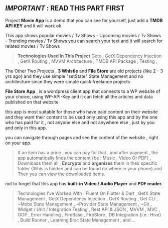 

## *IMPORTANT* : READ THIS PART FIRST

Project **Movie App** is a demo that you can see for yourself, just add a **TMDB API KEY** and it will work ok

This app shows popular movies / Tv Shows - Upcoming movies / Tv Shows - Trending movies / Tv Shows 
you can search your text and it will search for related movies / Tv Shows 


> **Technologies Used In This Project**
Getx ,
GetX Dependency Injection ,
GetX Routing ,
MVVM Architecture ,
TMDB API Package ,
Testing ,

The Other Two Projects , **3 Whistle** and **File Store** are old projects {like 2 - 3 yrs ago} and they use simple "setState" State Management and no architecture since they were simple quick freelance projects

**File Store App** , is a wordpress client app that connects to a WP website of your choice,  using WP-API-Key and it can fetch all the articles and data published on that website

this app is most suitable for those who have paid content on their website and they want their content to be used only using this app and by the one who has paid for it , not anyone else and not anywhere else , 
just by you and only in this app.

you can navigate through pages and see the content of the website , right on your app.

  

> If an item has a price , you can pay for that , and after payment , the app automatically finds the content {be : Music , Video Or PDF} , Downloads them all , **Encrypts** and **organizes** them in their specific folder {Whis is hidden and can be found no where in your phone} and Then you can view the downloaded items.

not to forget that this app has **built-in Video / Audio Player** and **PDF reader.**

> Technologies I've Worked With :
Fluent On Flutter & Dart ,
GetX State Management ,
GetX Dependency Injection ,
GetX Routing ,
Get CLI ,
~Mobx State Management ,
~Provider State Management ,
~Git ,
Widget / Unit / Integration Testing ,
Rest API & JSON ,
MVVM ,
MVC ,
OOP ,
Error Handling ,
FireBase ,
FireStore ,
DB Integration {i.e : Hive} ,
Build Runner ,
Learning Bloc State Management ,
and ...


